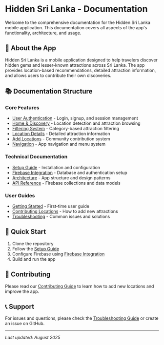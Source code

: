 # Hidden Sri Lanka - Documentation

Welcome to the comprehensive documentation for the Hidden Sri Lanka mobile application. This documentation covers all aspects of the app's functionality, architecture, and usage.

## 📱 About the App

Hidden Sri Lanka is a mobile application designed to help travelers discover hidden gems and lesser-known attractions across Sri Lanka. The app provides location-based recommendations, detailed attraction information, and allows users to contribute their own discoveries.

## 📚 Documentation Structure

### Core Features
- [User Authentication](features/authentication.md) - Login, signup, and session management
- [Home & Discovery](features/home-discovery.md) - Location detection and attraction browsing
- [Filtering System](features/filtering.md) - Category-based attraction filtering
- [Location Details](features/location-details.md) - Detailed attraction information
- [Add Locations](features/add-locations.md) - Community contribution system
- [Navigation](features/navigation.md) - App navigation and menu system

### Technical Documentation
- [Setup Guide](setup/installation.md) - Installation and configuration
- [Firebase Integration](setup/firebase.md) - Database and authentication setup
- [Architecture](setup/architecture.md) - App structure and design patterns
- [API Reference](api/endpoints.md) - Firebase collections and data models

### User Guides
- [Getting Started](guides/getting-started.md) - First-time user guide
- [Contributing Locations](guides/contributing.md) - How to add new attractions
- [Troubleshooting](guides/troubleshooting.md) - Common issues and solutions

## 🚀 Quick Start

1. Clone the repository
2. Follow the [Setup Guide](setup/installation.md)
3. Configure Firebase using [Firebase Integration](setup/firebase.md)
4. Build and run the app

## 🤝 Contributing

Please read our [Contributing Guide](guides/contributing.md) to learn how to add new locations and improve the app.

## 📞 Support

For issues and questions, please check the [Troubleshooting Guide](guides/troubleshooting.md) or create an issue on GitHub.

---
*Last updated: August 2025*
